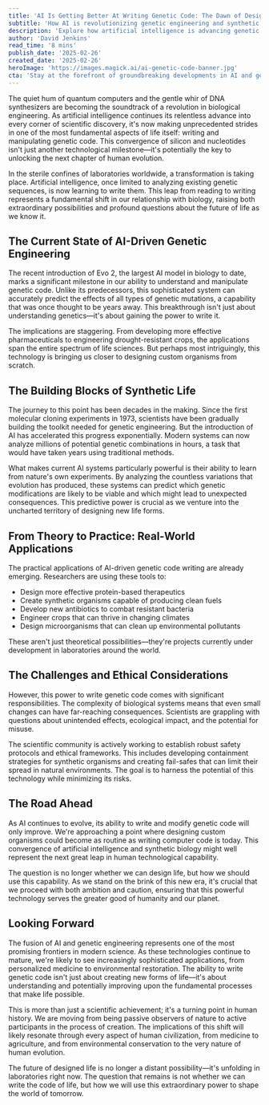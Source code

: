 ```yaml
---
title: 'AI Is Getting Better At Writing Genetic Code: The Dawn of Designed Life'
subtitle: 'How AI is revolutionizing genetic engineering and synthetic biology'
description: 'Explore how artificial intelligence is advancing genetic engineering, from writing genetic code to creating synthetic organisms. Understand the real-world applications and ethical considerations of AI-driven bioengineering.'
author: 'David Jenkins'
read_time: '8 mins'
publish_date: '2025-02-26'
created_date: '2025-02-26'
heroImage: 'https://images.magick.ai/ai-genetic-code-banner.jpg'
cta: 'Stay at the forefront of groundbreaking developments in AI and genetic engineering. Follow us on LinkedIn for regular updates on how technology is reshaping the future of life itself!'
---
```


The quiet hum of quantum computers and the gentle whir of DNA synthesizers are becoming the soundtrack of a revolution in biological engineering. As artificial intelligence continues its relentless advance into every corner of scientific discovery, it's now making unprecedented strides in one of the most fundamental aspects of life itself: writing and manipulating genetic code. This convergence of silicon and nucleotides isn't just another technological milestone—it's potentially the key to unlocking the next chapter of human evolution.

In the sterile confines of laboratories worldwide, a transformation is taking place. Artificial intelligence, once limited to analyzing existing genetic sequences, is now learning to write them. This leap from reading to writing represents a fundamental shift in our relationship with biology, raising both extraordinary possibilities and profound questions about the future of life as we know it.

## The Current State of AI-Driven Genetic Engineering

The recent introduction of Evo 2, the largest AI model in biology to date, marks a significant milestone in our ability to understand and manipulate genetic code. Unlike its predecessors, this sophisticated system can accurately predict the effects of all types of genetic mutations, a capability that was once thought to be years away. This breakthrough isn't just about understanding genetics—it's about gaining the power to write it.

The implications are staggering. From developing more effective pharmaceuticals to engineering drought-resistant crops, the applications span the entire spectrum of life sciences. But perhaps most intriguingly, this technology is bringing us closer to designing custom organisms from scratch.

## The Building Blocks of Synthetic Life

The journey to this point has been decades in the making. Since the first molecular cloning experiments in 1973, scientists have been gradually building the toolkit needed for genetic engineering. But the introduction of AI has accelerated this progress exponentially. Modern systems can now analyze millions of potential genetic combinations in hours, a task that would have taken years using traditional methods.

What makes current AI systems particularly powerful is their ability to learn from nature's own experiments. By analyzing the countless variations that evolution has produced, these systems can predict which genetic modifications are likely to be viable and which might lead to unexpected consequences. This predictive power is crucial as we venture into the uncharted territory of designing new life forms.

## From Theory to Practice: Real-World Applications

The practical applications of AI-driven genetic code writing are already emerging. Researchers are using these tools to:

- Design more effective protein-based therapeutics
- Create synthetic organisms capable of producing clean fuels
- Develop new antibiotics to combat resistant bacteria
- Engineer crops that can thrive in changing climates
- Design microorganisms that can clean up environmental pollutants

These aren't just theoretical possibilities—they're projects currently under development in laboratories around the world.

## The Challenges and Ethical Considerations

However, this power to write genetic code comes with significant responsibilities. The complexity of biological systems means that even small changes can have far-reaching consequences. Scientists are grappling with questions about unintended effects, ecological impact, and the potential for misuse.

The scientific community is actively working to establish robust safety protocols and ethical frameworks. This includes developing containment strategies for synthetic organisms and creating fail-safes that can limit their spread in natural environments. The goal is to harness the potential of this technology while minimizing its risks.

## The Road Ahead

As AI continues to evolve, its ability to write and modify genetic code will only improve. We're approaching a point where designing custom organisms could become as routine as writing computer code is today. This convergence of artificial intelligence and synthetic biology might well represent the next great leap in human technological capability.

The question is no longer whether we can design life, but how we should use this capability. As we stand on the brink of this new era, it's crucial that we proceed with both ambition and caution, ensuring that this powerful technology serves the greater good of humanity and our planet.

## Looking Forward

The fusion of AI and genetic engineering represents one of the most promising frontiers in modern science. As these technologies continue to mature, we're likely to see increasingly sophisticated applications, from personalized medicine to environmental restoration. The ability to write genetic code isn't just about creating new forms of life—it's about understanding and potentially improving upon the fundamental processes that make life possible.

This is more than just a scientific achievement; it's a turning point in human history. We are moving from being passive observers of nature to active participants in the process of creation. The implications of this shift will likely resonate through every aspect of human civilization, from medicine to agriculture, and from environmental conservation to the very nature of human evolution.

The future of designed life is no longer a distant possibility—it's unfolding in laboratories right now. The question that remains is not whether we can write the code of life, but how we will use this extraordinary power to shape the world of tomorrow.